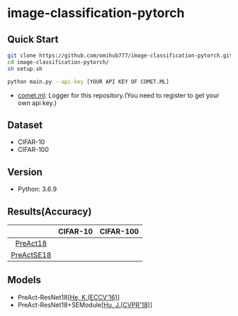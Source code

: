 # image-classification-pytorch

## Quick Start

```bash
git clone https://github.com/omihub777/image-classification-pytorch.git
cd image-classification-pytorch/
sh setup.sh

python main.py --api-key [YOUR API KEY OF COMET.ML]
```
* [comet.ml](https://www.comet.ml/): Logger for this repository.(You need to register to get your own api key.)

## Dataset
* CIFAR-10
* CIFAR-100

## Version
* Python: 3.6.9


## Results(Accuracy)

||CIFAR-10|CIFAR-100|
|:--:|:--:|:--:|
|[PreAct18](https://arxiv.org/abs/1603.05027)|||
|[PreActSE18](https://arxiv.org/abs/1709.01507)|||


## Models
* PreAct-ResNet18[[He, K.(ECCV'16)]](https://arxiv.org/abs/1603.05027)
* PreAct-ResNet18+SEModule[[Hu, J.(CVPR'18)]](https://arxiv.org/abs/1709.01507)
